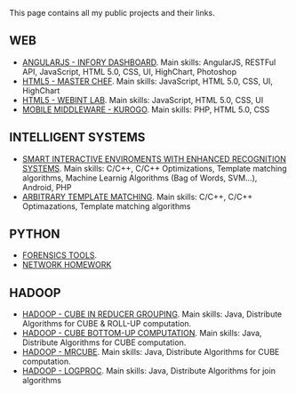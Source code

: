 This page contains all my public projects and their links.

WEB
-----------------
- [ANGULARJS - INFORY DASHBOARD](http://nncsang.github.io/Infory-Dashboard/). Main skills: AngularJS, RESTFul API, JavaScript, HTML 5.0, CSS, UI, HighChart, Photoshop
- [HTML5 - MASTER CHEF](http://nncsang.github.io/Web-HTM5-MasterChef/). Main skills: JavaScript, HTML 5.0, CSS, UI, HighChart
- [HTML5 - WEBINT LAB](http://nncsang.github.io/Web-HTML5-Lab/). Main skills: JavaScript, HTML 5.0, CSS, UI
- [MOBILE MIDDLEWARE - KUROGO](http://nncsang.github.io/Kurogo/). Main skills: PHP, HTML 5.0, CSS

INTELLIGENT SYSTEMS 
-----------------
- [SMART INTERACTIVE ENVIROMENTS WITH ENHANCED RECOGNITION SYSTEMS](http://nncsang.github.io/Smart-Interactive-Enviroments-with-Enhanced-Recogniztion-Systems/). Main skills: C/C++, C/C++ Optimizations, Template matching algorithms, Machine Learnig Algorithms (Bag of Words, SVM...), Android, PHP
- [ARBITRARY TEMPLATE MATCHING](http://nncsang.github.io/Arbitrary-Template-Matching/). Main skills: C/C++, C/C++ Optimazations, Template matching algorithms

PYTHON
-----------------
- [FORENSICS TOOLS](http://nncsang.github.io/Forensics-Tools/). 
- [NETWORK HOMEWORK](http://nncsang.github.io/Network-Homework/)

HADOOP
-----------------
- [HADOOP - CUBE IN REDUCER GROUPING](http://nncsang.github.io/Hadoop-Cube-In-Reducer-Grouping/). Main skills: Java, Distribute Algorithms for CUBE & ROLL-UP computation.
- [HADOOP - CUBE BOTTOM-UP COMPUTATION](http://nncsang.github.io/Hadoop-Cube-Bottom-Up-Computation/). Main skills: Java, Distribute Algorithms for CUBE computation.
- [HADOOP - MRCUBE](http://nncsang.github.io/Hadoop-Cube-MRCube/). Main skills: Java, Distribute Algorithms for CUBE computation.
- [HADOOP - LOGPROC](http://nncsang.github.io/Hadoop-LogProc/). Main skills: Java, Distribute Algorithms for join algorithms
